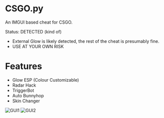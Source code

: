 # CSGO.py
An IMGUI based cheat for CSGO.

Status: DETECTED (kind of)
- External Glow is likely detected, the rest of the cheat is presumably fine.
- USE AT YOUR OWN RISK

# Features
- Glow ESP (Colour Customizable)
- Radar Hack
- TriggerBot
- Auto Bunnyhop
- Skin Changer

![GUI1](https://i.ibb.co/G5wk3s6/image.png)
![GUI2](https://i.ibb.co/hyKCvmz/image.png)
